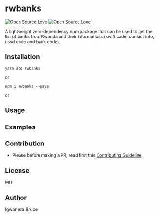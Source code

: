 # rwbanks

[![Open Source Love](https://badges.frapsoft.com/os/v1/open-source.svg?v=102)](https://github.com/ellerbrock/open-source-badge/)
[![Open Source Love](https://badges.frapsoft.com/os/mit/mit.svg?v=102)](https://github.com/ellerbrock/open-source-badge/)

A lightweight zero-dependency npm package that can be used to get the list of banks from Rwanda and their informations (swift code, contact info, ussd code and bank code).

## Installation

```
yarn add rwbanks
```

or

```
npm i rwbanks --save
```

or

## Usage

## Examples

## Contribution

- Please before making a PR, read first this [Contributing Guideline](./CONTRIBUTING.md)

## License

MIT

## Author

Igwaneza Bruce
